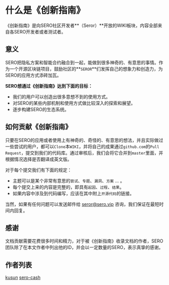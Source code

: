 # 什么是《创新指南》

《创新指南》是向SERO社区开发者**（Seror）**开放的WIKI板块，内容全部来自各SERO开发者或者测试者。

## 意义

SERO把隐私方案和智能合约融合到一起，能做到很多神奇的、有意思的事情。作为一个开源区块链项目，鼓励社区的**`SEROR`**们发挥自己的想象力和创造力，为SERO的应用方式添砖加瓦。

**SERO想通过《创新指南》达到下面的目标：**

* 我们的用户可以创造出很多意想不到的使用方式。
* 对SERO的某些内部机制和使用方式做比较深入的探索和展望。
* 逐步构建SERO的生态系统。



## 如何贡献《创新指南》

只要在SERO的应用或者使用上有神奇的、奇怪的、有意思的想法，并且实际做过一些尝试的用户，都可以`Clone`本`WIKI`，并将自己的成果通过`github.com`的`Pull Request`，提交到我们的代码库。通过审核后，我们会将它合并到`master`里面，并根据情况选择是否翻译成英文版。

对于每个提交我们有下面的规定：

* 主题可以是某个非常有意思的`尝试`、`专题`、`漏洞`、`方案` ... 。
* 每个提交上来的内容是完整的，即具有`起因`、`过程`、`结果`。
* 如果内容中涉及到代码编写，应该在其中附上`开源代码`的链接。

当然，如果有任何问题可以发送邮件给 [seror@sero.vip](seror@sero.vip) 咨询，我们保证在最短时间内回复。



## 感谢

文档贡献需要花费很多时间和精力，对于被《创新指南》收录文档的作者，SERO团队除了在本文作者中列出他的ID，并会以一定数量的SERO，表示真挚的感谢。



## 作者列表
[kusun](https://github.com/kusun)
[sero-cash](https://github.com/sero-cash)
